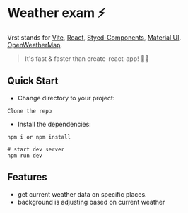 # Weather exam ⚡

Vrst stands for
[Vite](https://github.com/vitejs/vite),
[React](https://github.com/microsoft/TypeScript),
[Styed-Components](https://github.com/styled-components/styled-components),
[Material UI](https://mui.com/).
[OpenWeatherMap](https://openweathermap.org/).

> It's fast & faster than create-react-app! 🏃‍♂️

## Quick Start

- Change directory to your project:

```shell
Clone the repo
```

- Install the dependencies:

```shell
npm i or npm install

# start dev server
npm run dev
```

## Features

- get current weather data on specific places.
- background is adjusting based on current weather
